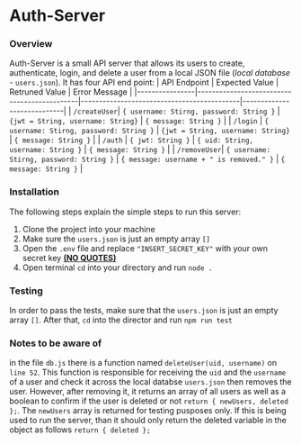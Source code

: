 # Auth-Server

### Overview

Auth-Server is a small API server that allows its users to create, authenticate, login, and delete a user from a local JSON file (_local database -_ `users.json`).
It has four API end point:
| API Endpoint | Expected Value | Retruned Value | Error Message |
|----------------|---------------------------------------------|--------------------------------------------|----------------------------|
| `/createUser`| `{ username: Stirng, password: String }` | `{jwt = String, username: String}` | `{ message: String }` |
| `/login` | `{ username: Stirng, password: String }` | `{jwt = String, username: String}` | `{ message: String }` |
| `/auth` | `{ jwt: String }` | `{ uid: String, username: String }` | `{ message: String }` |
| `/removeUser`| `{ username: Stirng, password: String }` | `{ message: username + " is removed." }` | `{ message: String }` |

### Installation

The following steps explain the simple steps to run this server:

1. Clone the project into your machine
2. Make sure the `users.json` is just an empty array `[]`
3. Open the `.env` file and replace `"INSERT_SECRET_KEY"` with your own secret key <ins>**(NO QUOTES)**</ins>
4. Open terminal `cd` into your directory and run `node .`

### Testing

In order to pass the tests, make sure that the `users.json` is just an empty array `[]`. After that, `cd` into the director and run `npm run test`

### Notes to be aware of

in the file `db.js` there is a function named `deleteUser(uid, username)` on `line 52`. This function is responsible for receiving the `uid` and the `username` of a user and check it across the local databse `users.json` then removes the user. However, after removing it, it returns an array of all users as well as a boolean to confirm if the user is deleted or not `return { newUsers, deleted };`. The `newUsers` array is returned for testing pusposes only. If this is being used to run the server, than it should only return the deleted variable in the object as follows `return { deleted };`
